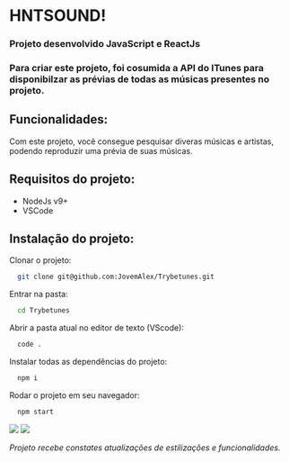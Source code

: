 # HNTSOUND!

### Projeto desenvolvido JavaScript e ReactJs
### Para criar este projeto, foi cosumida a API do ITunes para disponibilzar as prévias de todas as músicas presentes no projeto.

## Funcionalidades:
Com este projeto, você consegue pesquisar diveras músicas e artistas, podendo reproduzir uma prévia de suas músicas.

## Requisitos do projeto:
- NodeJs v9+
- VSCode

## Instalação do projeto:

Clonar o projeto:
```bash
  git clone git@github.com:JovemAlex/Trybetunes.git
```

Entrar na pasta:
```bash
  cd Trybetunes
```

Abrir a pasta atual no editor de texto (VScode):
```bash
  code .
```

Instalar todas as dependências do projeto:
```bash
  npm i
```

Rodar o projeto em seu navegador:
```bash
  npm start
```

<img src="images/Página de Login.jpeg" />
<img src="images/Página da Pesquisa.png" />

_Projeto recebe constates atualizações de estilizações e funcionalidades._